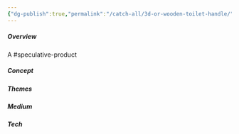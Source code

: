 ```yaml
---
{"dg-publish":true,"permalink":"/catch-all/3d-or-wooden-toilet-handle/","tags":["one-day-projects"],"updated":"2023-11-29T18:41:13.000-07:00"}
---
```


##### **Overview**
A #speculative-product 

##### **Concept**


##### **Themes**


##### **Medium**


##### **Tech**
